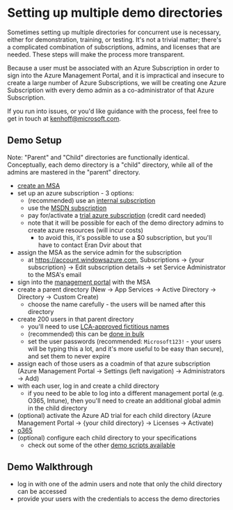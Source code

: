 <!---
Owner:          kenhoff
Owner DL:       adiampm
Last Reviewed:  2015.02.23
--->

# Setting up multiple demo directories

Sometimes setting up multiple directories for concurrent use is necessary, either for demonstration, training, or testing. It's not a trivial matter; there's a complicated combination of subscriptions, admins, and licenses that are needed. These steps will make the process more transparent. 

Because a user must be associated with an Azure Subscription in order to sign into the Azure Management Portal, and it is impractical and insecure to create a large number of Azure Subscriptions, we will be creating one Azure Subscription with every demo admin as a co-administrator of that Azure Subscription.

If you run into issues, or you'd like guidance with the process, feel free to get in touch at kenhoff@microsoft.com.

## Demo Setup

Note: "Parent" and "Child" directories are functionally identical. Conceptually, each demo directory is a "child" directory, while all of the admins are mastered in the "parent" directory.

- [create an MSA](https://signup.live.com)
- set up an azure subscription - 3 options:
  - (recommended) use an [internal subscription](https://azuremsregistration.cloudapp.net/Default.aspx)
  - use the [MSDN subscription](http://azure.microsoft.com/en-us/pricing/member-offers/msdn-benefits/)
  - pay for/activate a [trial azure subscription](http://azure.microsoft.com/en-us/pricing/free-trial/) (credit card needed)
  - note that it will be possible for each of the demo directory admins to create azure resources (will incur costs)
    - to avoid this, it's possible to use a $0 subscription, but you'll have to contact Eran Dvir about that
- assign the MSA as the service admin for the subscription
  - at https://account.windowsazure.com, Subscriptions -> {your subscription} -> Edit subscription details -> set Service Administrator to the MSA's email
- sign into the [management portal](https://manage.windowsazure.com/) with the MSA
- create a parent directory (New -> App Services -> Active Directory -> Directory -> Custom Create)
  - choose the name carefully - the users will be named after this directory
- create 200 users in that parent directory
  - you'll need to use [LCA-approved fictitious names](https://microsoft.sharepoint.com/sites/lcaweb/Pages/Applications/FictitiousNameFinder.aspx)
  - (recommended) this can be [done in bulk](http://blogs.technet.com/b/heyscriptingguy/archive/2014/08/04/use-powershell-to-create-bulk-users-for-office-365.aspx) 
  - set the user passwords (recommended: ```Microsoft123!``` - your users will be typing this a lot, and it's more useful to be easy than secure), and set them to never expire
- assign each of those users as a coadmin of that azure subscription (Azure Management Portal -> Settings (left navigation) -> Administrators -> Add)
- with each user, log in and create a child directory
  - if you need to be able to log into a different management portal (e.g. O365, Intune), then you'll need to create an additional global admin in the child directory
- (optional) activate the Azure AD trial for each child directory (Azure Management Portal -> {your child directory} -> Licenses -> Activate)
- [o365](https://microsoft.sharepoint.com/teams/office365demos/Lists/Demo%20Account%20Extension%20Requests/Item/newifs.aspx?List=32418e74-18aa-48e4-a257-b061e0c7ab4d&Source=https%3A%2F%2Fmicrosoft%2Esharepoint%2Ecom%2Fteams%2Foffice365demos%2FLists%2FDemo%20Account%20Extension%20Requests&Web=f9ec1306-1519-4a4d-a132-a5077e9f900e&InitialTabId=Ribbon%2ERead&VisibilityContext=WSSTabPersistence#InplviewHashdc12fa55-37ed-4b7e-bc8e-75640c2a74e7=ShowInGrid%3DTrue)
- (optional) configure each child directory to your specifications
  - check out some of the other [demo scripts available](/demo)

## Demo Walkthrough

- log in with one of the admin users and note that only the child directory can be accessed
- provide your users with the credentials to access the demo directories
